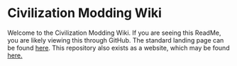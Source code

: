 # Civilization Modding Wiki
Welcome to the Civilization Modding Wiki. If you are seeing this ReadMe, you are likely viewing this through GitHub. The standard landing page can be found [here](home.md). This repository also exists as a website, which may be found [here.](https://civilization-modding-wiki.herokuapp.com)